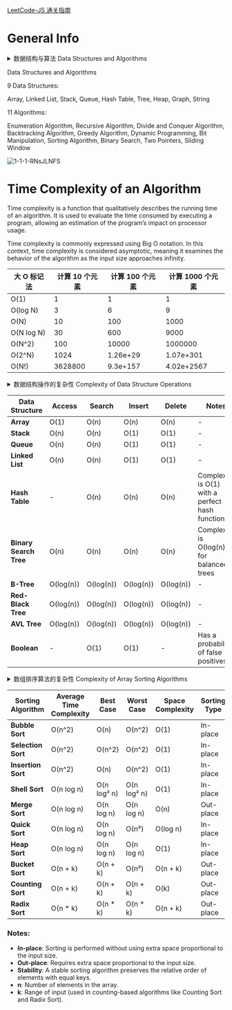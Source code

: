 [LeetCode-JS 通关指南](https://2xiao.github.io/leetcode-js/)

# General Info

<details>
  <summary>
    数据结构与算法 Data Structures and Algorithms
  </summary>

9 个数据结构：[数组](https://2xiao.github.io/leetcode-js/book/array.html)、[链表](https://2xiao.github.io/leetcode-js/book/linked_list.html)、[栈](https://2xiao.github.io/leetcode-js/book/stack.html)、[队列](https://2xiao.github.io/leetcode-js/book/queue.html)、[哈希表](https://2xiao.github.io/leetcode-js/book/hash.html)、[树](https://2xiao.github.io/leetcode-js/book/tree.html)、[堆](https://2xiao.github.io/leetcode-js/book/heap.html)、[图](https://2xiao.github.io/leetcode-js/book/graph.html)、[字符串](https://2xiao.github.io/leetcode-js/book/string.html);
  
11 个算法：[枚举算法](https://2xiao.github.io/leetcode-js/book/enumeration.html)、[递归算法](https://2xiao.github.io/leetcode-js/book/recursion.html)、[分治算法](https://2xiao.github.io/leetcode-js/book/divide_conquer.html)、[回溯算法](https://2xiao.github.io/leetcode-js/book/backtracking.html)、[贪心算法](https://2xiao.github.io/leetcode-js/book/greedy.html)、[动态规划](https://2xiao.github.io/leetcode-js/book/dynamic_programming.html)、[位运算](https://2xiao.github.io/leetcode-js/book/bit.html)、[排序算法](https://2xiao.github.io/leetcode-js/book/sort.html)、[二分查找](https://2xiao.github.io/leetcode-js/book/binary_search.html)、[双指针](https://2xiao.github.io/leetcode-js/book/two_pointer.html)、[滑动窗口](https://2xiao.github.io/leetcode-js/book/slide_window.html); </details>

Data Structures and Algorithms

9 Data Structures:

Array, Linked List, Stack, Queue, Hash Table, Tree, Heap, Graph, String

11 Algorithms:

Enumeration Algorithm, Recursive Algorithm, Divide and Conquer Algorithm, Backtracking Algorithm, Greedy Algorithm, Dynamic Programming, Bit Manipulation, Sorting Algorithm, Binary Search, Two Pointers, Sliding Window

![1-1-1-RNsJLNFS](https://github.com/user-attachments/assets/a50752bd-3f2a-4262-973d-9de77c37f57f)


# Time Complexity of an Algorithm

Time complexity is a function that qualitatively describes the running time of an algorithm. It is used to evaluate the time consumed by executing a program, allowing an estimation of the program’s impact on processor usage.

Time complexity is commonly expressed using Big O notation. In this context, time complexity is considered asymptotic, meaning it examines the behavior of the algorithm as the input size approaches infinity.

大 O 标记法 | 计算 10 个元素 | 计算 100 个元素 | 计算 1000 个元素
-- | -- | -- | --
O(1) | 1 | 1 | 1
O(log N) | 3 | 6 | 9
O(N) | 10 | 100 | 1000
O(N log N) | 30 | 600 | 9000
O(N^2) | 100 | 10000 | 1000000
O(2^N) | 1024 | 1.26e+29 | 1.07e+301
O(N!) | 3628800 | 9.3e+157 | 4.02e+2567



<details>
  <summary>
    数据结构操作的复杂性 Complexity of Data Structure Operations
  </summary>

数据结构 | 连接 | 查找 | 插入 | 删除 | 备注
-- | -- | -- | -- | -- | --
数组 | 1 | n | n | n |  
栈 | n | n | 1 | 1 |  
队列 | n | n | 1 | 1 |  
链表 | n | n | 1 | 1 |  
哈希表 | - | n | n | n | 在完全哈希函数情况下，复杂度是 O(1）
二分查找树 | n | n | n | n | 在平衡树情况下，复杂度是 O(log(n))
B 树 | log(n) | log(n) | log(n) | log(n) |  
红黑树 | log(n) | log(n) | log(n) | log(n) |  
AVL 树 | log(n) | log(n) | log(n) | log(n) |  
布隆过滤器 | - | 1 | 1 | - | 存在一定概率的判断错误（误判成存在）

</details>

| **Data Structure**    | **Access** | **Search** | **Insert** | **Delete** | **Notes**                                   |
|------------------------|------------|------------|------------|------------|---------------------------------------------|
| **Array**             | O(1)       | O(n)       | O(n)       | O(n)       | -                                           |
| **Stack**             | O(n)       | O(n)       | O(1)       | O(1)       | -                                           |
| **Queue**             | O(n)       | O(n)       | O(1)       | O(1)       | -                                           |
| **Linked List**       | O(n)       | O(n)       | O(1)       | O(1)       | -                                           |
| **Hash Table**        | -          | O(n)       | O(n)       | O(n)       | Complexity is O(1) with a perfect hash function |
| **Binary Search Tree** | O(n)       | O(n)       | O(n)       | O(n)       | Complexity is O(log(n)) for balanced trees |
| **B-Tree**            | O(log(n))  | O(log(n))  | O(log(n))  | O(log(n))  | -                                           |
| **Red-Black Tree**    | O(log(n))  | O(log(n))  | O(log(n))  | O(log(n))  | -                                           |
| **AVL Tree**          | O(log(n))  | O(log(n))  | O(log(n))  | O(log(n))  | -                                           |
| **Boolean**      | -          | O(1)       | O(1)       | -          | Has a probability of false positives        |




<details>
  <summary>
    数组排序算法的复杂性 Complexity of Array Sorting Algorithms
  </summary>

排序算法 | 平均时间复杂度 | 最好情况 | 最坏情况 | 空间复杂度 | 排序方式 | 稳定性
-- | -- | -- | -- | -- | -- | --
冒泡排序 | O(n^2) | O(n) | O(n^2) | O(1) | in-place | 稳定
选择排序 | O(n^2) | O(n^2) | O(n^2) | O(1) | in-place | 不稳定
插入排序 | O(n^2) | O(n) | O(n^2) | O(1) | in-place | 稳定
希尔排序 | O(nlogn) | O(nlog^2n) | O(nlog^2n) | O(1) | in-place | 不稳定
归并排序 | O(nlogn) | O(nlogn) | O(nlogn) | O(n) | out-place | 稳定
快速排序 | O(nlogn) | O(nlogn) | O(n^2) | O(logn) | in-place | 不稳定
堆排序 | O(nlogn) | O(nlogn) | O(nlogn) | O(1) | in-place | 不稳定
桶排序 | O(n+k) | O(n+k) | O(n^2) | O(n+k) | out-place | 稳定
计数排序 | O(n+k) | O(n+k) | O(n+k) | O(k) | out-place | 稳定
基数排序 | O(n*k) | O(n*k) | O(n*k) | O(n+k) | out-place | 稳定

</details>

| **Sorting Algorithm** | **Average Time Complexity** | **Best Case** | **Worst Case** | **Space Complexity** | **Sorting Type** | **Stability** |
|------------------------|-----------------------------|---------------|----------------|-----------------------|------------------|---------------|
| **Bubble Sort**        | O(n^2)                     | O(n)          | O(n^2)         | O(1)                 | In-place         | Stable        |
| **Selection Sort**     | O(n^2)                     | O(n^2)        | O(n^2)         | O(1)                 | In-place         | Unstable      |
| **Insertion Sort**     | O(n^2)                     | O(n)          | O(n^2)         | O(1)                 | In-place         | Stable        |
| **Shell Sort**         | O(n log n)                 | O(n log² n)   | O(n log² n)    | O(1)                 | In-place         | Unstable      |
| **Merge Sort**         | O(n log n)                 | O(n log n)    | O(n log n)     | O(n)                 | Out-place        | Stable        |
| **Quick Sort**         | O(n log n)                 | O(n log n)    | O(n²)          | O(log n)             | In-place         | Unstable      |
| **Heap Sort**          | O(n log n)                 | O(n log n)    | O(n log n)     | O(1)                 | In-place         | Unstable      |
| **Bucket Sort**        | O(n + k)                   | O(n + k)      | O(n²)          | O(n + k)             | Out-place        | Stable        |
| **Counting Sort**      | O(n + k)                   | O(n + k)      | O(n + k)       | O(k)                 | Out-place        | Stable        |
| **Radix Sort**         | O(n * k)                   | O(n * k)      | O(n * k)       | O(n + k)             | Out-place        | Stable        |

### Notes:
- **In-place**: Sorting is performed without using extra space proportional to the input size.
- **Out-place**: Requires extra space proportional to the input size.
- **Stability**: A stable sorting algorithm preserves the relative order of elements with equal keys.
- **n**: Number of elements in the array.
- **k**: Range of input (used in counting-based algorithms like Counting Sort and Radix Sort).

